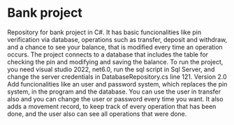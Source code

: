 # Bank project
 Repository for bank project in C#.
 It has basic funcionalities like pin verification via database, operations such as transfer, deposit and withdraw, and a chance to see your balance, that is modified every time an operation occurs. The project connects to a database that includes the table for checking the pin and modifying and saving the balance.
 To run the project, you need visual studio 2022, net6.0, run the sql script in Sql Server, and change the server credentials in DatabaseRepository.cs line 121.
Version 2.0 Add funcionalities like an user and password system, which replaces the pin system, in the program and the database. You can use the user in transfer also and you can change the user or password every time you want. It also adds a movement record, to keep track of every operation that has been done, and the user also can see all operations that were done. 
